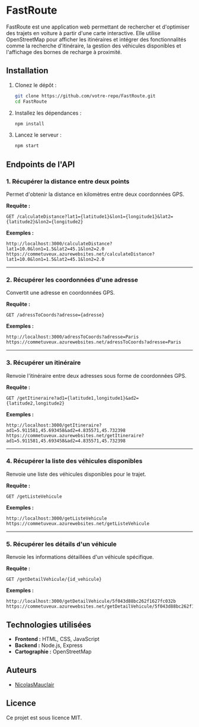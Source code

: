 # FastRoute

FastRoute est une application web permettant de rechercher et d'optimiser des trajets en voiture à partir d'une carte interactive. Elle utilise OpenStreetMap pour afficher les itinéraires et intégrer des fonctionnalités comme la recherche d'itinéraire, la gestion des véhicules disponibles et l'affichage des bornes de recharge à proximité.

## Installation

1. Clonez le dépôt :
   ```sh
   git clone https://github.com/votre-repo/FastRoute.git
   cd FastRoute
   ```

2. Installez les dépendances :
   ```sh
   npm install
   ```

3. Lancez le serveur :
   ```sh
   npm start
   ```

## Endpoints de l'API

### 1. Récupérer la distance entre deux points
Permet d'obtenir la distance en kilomètres entre deux coordonnées GPS.

**Requête :**
```
GET /calculateDistance?lat1={latitude1}&lon1={longitude1}&lat2={latitude2}&lon2={longitude2}
```

**Exemples :**
```
http://localhost:3000/calculateDistance?lat1=10.0&lon1=1.5&lat2=45.1&lon2=2.0
https://commetuveux.azurewebsites.net/calculateDistance?lat1=10.0&lon1=1.5&lat2=45.1&lon2=2.0
```

---

### 2. Récupérer les coordonnées d'une adresse
Convertit une adresse en coordonnées GPS.

**Requête :**
```
GET /adressToCoords?adresse={adresse}
```

**Exemples :**
```
http://localhost:3000/adressToCoords?adresse=Paris
https://commetuveux.azurewebsites.net/adressToCoords?adresse=Paris
```

---

### 3. Récupérer un itinéraire
Renvoie l'itinéraire entre deux adresses sous forme de coordonnées GPS.

**Requête :**
```
GET /getItineraire?ad1={latitude1,longitude1}&ad2={latitude2,longitude2}
```

**Exemples :**
```
http://localhost:3000/getItineraire?ad1=5.911581,45.693458&ad2=4.835571,45.732398
https://commetuveux.azurewebsites.net/getItineraire?ad1=5.911581,45.693458&ad2=4.835571,45.732398
```

---

### 4. Récupérer la liste des véhicules disponibles
Renvoie une liste des véhicules disponibles pour le trajet.

**Requête :**
```
GET /getListeVehicule
```

**Exemples :**
```
http://localhost:3000/getListeVehicule
https://commetuveux.azurewebsites.net/getListeVehicule
```

---

### 5. Récupérer les détails d'un véhicule
Renvoie les informations détaillées d'un véhicule spécifique.

**Requête :**
```
GET /getDetailVehicule/{id_vehicule}
```

**Exemples :**
```
http://localhost:3000/getDetailVehicule/5f043d88bc262f1627fc032b
https://commetuveux.azurewebsites.net/getDetailVehicule/5f043d88bc262f1627fc032b
```

## Technologies utilisées
- **Frontend :** HTML, CSS, JavaScript
- **Backend :** Node.js, Express
- **Cartographie :** OpenStreetMap

## Auteurs
- [NicolasMauclair](https://github.com/NicolasMauclair)

## Licence
Ce projet est sous licence MIT.

